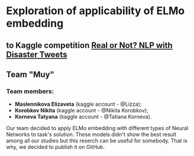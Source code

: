 # Exploration of applicability of ELMo embedding
## to Kaggle competition [Real or Not? NLP with Disaster Tweets](https://www.kaggle.com/c/nlp-getting-started)

## Team "Muy"

### Team members: 
* **Maslennikova Elizaveta** (kaggle account - @Lizza);
* **Korobkov Nikita** (kaggle account - @Nikita Korobkov);
* **Korneva Tatyana** (kaggle account - @Tatiana Korneva).

Our team decided to apply ELMo embedding with different types of Neural Networks to task's solution. These models didn't show the best result among all our studies but this reserch can be useful for somebody. That is why, we decided to publish it on GitHub.
